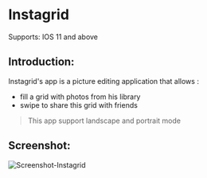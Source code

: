 # Instagrid

Supports: IOS 11 and above

## Introduction:

Instagrid's app is a picture editing application that allows :

* fill a grid with photos from his library
* swipe to share this grid with friends

> This app support landscape and portrait mode

## Screenshot:

![Screenshot-Instagrid](https://user-images.githubusercontent.com/11584683/71645472-57283680-2cd9-11ea-87e0-c7b0aecf228e.png)

